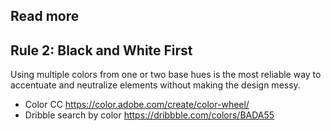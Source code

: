 ## Read more

## Rule 2: Black and White First
Using multiple colors from one or two base hues is the most reliable way to accentuate and neutralize elements without making the design messy.
- Color CC https://color.adobe.com/create/color-wheel/
- Dribble search by color https://dribbble.com/colors/BADA55
